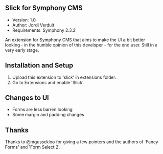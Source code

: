 Slick for Symphony CMS
------------------------------

- Version: 1.0
- Author: Jordi Verdult
- Requirements: Symphony 2.3.2

An extension for Symphony CMS that aims to make the UI a bit better looking - in the humble opinion of this developer - for the end user. Still in a very early stage. 

Installation and Setup
----------------------

1. Upload this extension to 'slick' in extensions folder.
2. Go to Extensions and enable 'Slick'.

Changes to UI
-----

- Forms are less barren looking
- Some margin and padding changes

Thanks
------

Thanks to @mgussekloo for giving a few pointers and the authors of 'Fancy Forms' and 'Form Select 2'.